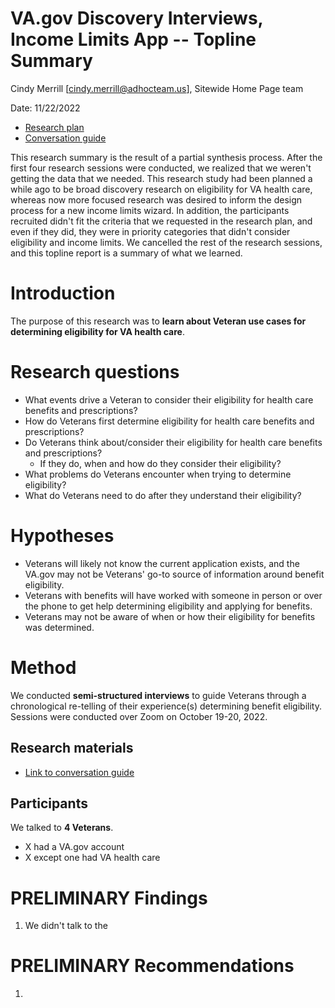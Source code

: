  # VA.gov Discovery Interviews, Income Limits App -- Topline Summary

Cindy Merrill [cindy.merrill@adhocteam.us], Sitewide Home Page team

Date: 11/22/2022

- [Research plan](https://github.com/department-of-veterans-affairs/va.gov-team/blob/master/products/income-limits-app/research/research-plan.md)
- [Conversation guide](https://github.com/department-of-veterans-affairs/va.gov-team/blob/master/products/income-limits-app/research/conversation-guide.md)

This research summary is the result of a partial synthesis process. After the first four research sessions were conducted, we realized that we weren't getting the data that we needed. This research study had been planned a while ago to be broad discovery research on eligibility for VA health care, whereas now more focused research was desired to inform the design process for a new income limits wizard. In addition, the participants recruited didn't fit the criteria that we requested in the research plan, and even if they did, they were in priority categories that didn't consider eligibility and income limits. We cancelled the rest of the research sessions, and this topline report is a summary of what we learned.

# Introduction
The purpose of this research was to **learn about Veteran use cases for determining eligibility for VA health care**.

# Research questions
- What events drive a Veteran to consider their eligibility for health care benefits and prescriptions?
- How do Veterans first determine eligibility for health care benefits and prescriptions?
- Do Veterans think about/consider their eligibility for health care benefits and prescriptions? 
  - If they do, when and how do they consider their eligibility?
- What problems do Veterans encounter when trying to determine eligibility?
- What do Veterans need to do after they understand their eligibility?

# Hypotheses
- Veterans will likely not know the current application exists, and the VA.gov may not be Veterans' go-to source of information around benefit eligibility.
- Veterans with benefits will have worked with someone in person or over the phone to get help determining eligibility and applying for benefits.
- Veterans may not be aware of when or how their eligibility for benefits was determined.

# Method	
We conducted **semi-structured interviews** to guide Veterans through a chronological re-telling of their experience(s) determining benefit eligibility. Sessions were conducted over Zoom on October 19-20, 2022.

## Research materials
- [Link to conversation guide](https://github.com/department-of-veterans-affairs/va.gov-team/blob/master/products/income-limits-app/research/conversation-guide.md)

## Participants
We talked to **4 Veterans**.
- X had a VA.gov account
- X except one had VA health care

# PRELIMINARY Findings
1.  We didn't talk to the  

# PRELIMINARY Recommendations 
1. 
